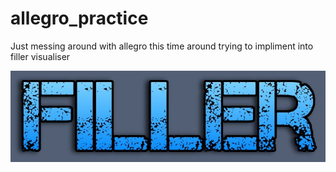 # allegro_practice

Just messing around with allegro this time around
trying to impliment into filler visualiser

![](filler.jpg)
